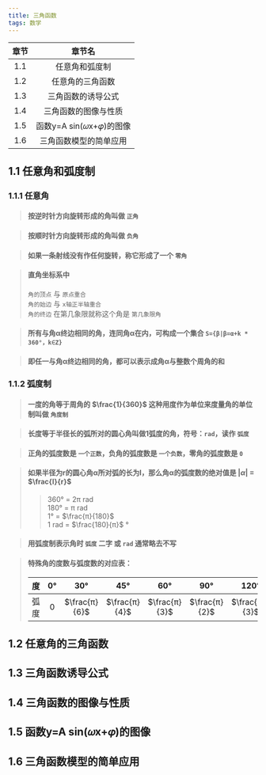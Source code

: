 ```yaml
---
title: 三角函数
tags: 数学
---
```


|章节|章节名|
|:--:|:--:|
|1.1|任意角和弧度制|
|1.2|任意角的三角函数|
|1.3|三角函数的诱导公式|
|1.4|三角函数的图像与性质|
|1.5|函数y=A sin(𝜔x+𝜑)的图像|
|1.6|三角函数模型的简单应用|

<!--more-->

## 1.1 任意角和弧度制

### 1.1.1 任意角

> #### 按逆时针方向旋转形成的角叫做 `正角`

> #### 按顺时针方向旋转形成的角叫做 `负角`

> #### 如果一条射线没有作任何旋转，称它形成了一个 `零角`

> #### 直角坐标系中
> `角的顶点` 与 `原点重合`  
> `角的始边` 与 `x轴正半轴重合`  
> `角的终边` 在第几象限就称这个角是 `第几象限角`

> #### 所有与角α终边相同的角，连同角α在内，可构成一个集合 `S={β|β=α+k * 360°，k∈Z}`

> #### 即任一与角α终边相同的角，都可以表示成角α与整数个周角的和

### 1.1.2 弧度制

> #### 一度的角等于周角的 $\frac{1}{360}$ 这种用度作为单位来度量角的单位制叫做 `角度制`

> #### 长度等于半径长的弧所对的圆心角叫做1弧度的角，符号：`rad`，读作 `弧度`

> #### 正角的弧度数是 `一个正数`，负角的弧度数是 `一个负数`，零角的弧度数是 `0`

> #### 如果半径为r的圆心角α所对弧的长为l，那么角α的弧度数的绝对值是 $|α|$ = $\frac{l}{r}$
>> 360° = 2π rad  
>> 180° = π rad  
>> 1° = $\frac{π}{180}$  
>> 1 rad = $\frac{180}{π}$ °

> #### 用弧度制表示角时 `弧度` 二字 或 `rad` 通常略去不写

> #### 特殊角的度数与弧度数的对应表：
> |度|0°|30°|45°|60°|90°|120°|135°|150°|180°|270°|360°|
> |:-:|:-:|:-:|:-:|:-:|:-:|:-:|:-:|:-:|:-:|:-:|:-:|
> |弧度|0|$\frac{π}{6}$|$\frac{π}{4}$|$\frac{π}{3}$|$\frac{π}{2}$|$\frac{2π}{3}$|$\frac{3π}{4}$|$\frac{5π}{6}$|π|$\frac{3π}{2}$|2π|

## 1.2 任意角的三角函数

## 1.3 三角函数诱导公式

## 1.4 三角函数的图像与性质

## 1.5 函数y=A sin(𝜔x+𝜑)的图像

## 1.6 三角函数模型的简单应用
